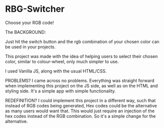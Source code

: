 # RBG-Switcher
Choose your RGB code!

The BACKGROUND:

Just hit the switch button and the rgb combination of your chosen color can be used in your projects.

This project was made with the idea of helping users to select their chosen color, similar to colour-wheel, only much simpler to use. 

I used Vanilla JS, along with the usual HTML/CSS. 

PROBLEMS?
I came across no problems. Everything was straight forward when implementing this project on the JS side, as well as on the HTML and styling side. It's a simple app with simple functionality. 

REDEFINITION?
I could implement this project in a different way, such that instead of RGB codes being generated, Hex codes could be the alternative as many users would want that. This would just require an injection of the hex codes instead of the RGB combination. So it's a simple change for the alternative. 
